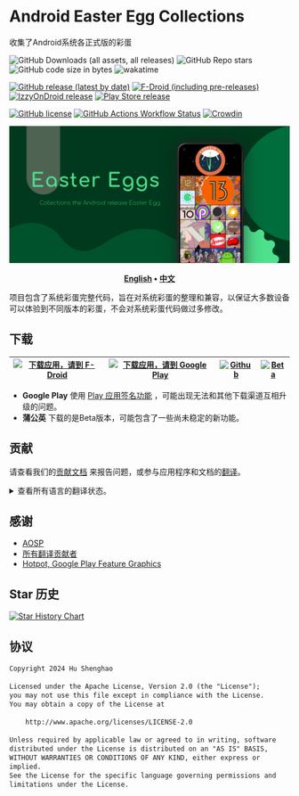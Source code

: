 # Android Easter Egg Collections

收集了Android系统各正式版的彩蛋

![GitHub Downloads (all assets, all releases)](https://img.shields.io/github/downloads/hushenghao/AndroidEasterEggs/total?logo=github&label=Downloads&style=flat-square)
![GitHub Repo stars](https://img.shields.io/github/stars/hushenghao/AndroidEasterEggs?style=flat-square&label=Stars)
![GitHub code size in bytes](https://img.shields.io/github/languages/code-size/hushenghao/AndroidEasterEggs?style=flat-square&label=Code%20Size)
![wakatime](https://wakatime.com/badge/user/5dcaf7c9-f166-4fc1-b818-5a6761bb52b6.svg?style=flat-square)

[![GitHub release (latest by date)](https://img.shields.io/github/v/release/hushenghao/AndroidEasterEggs?logo=github&label=GitHub&style=flat-square)](https://github.com/hushenghao/AndroidEasterEggs/releases)
[![F-Droid (including pre-releases)](https://img.shields.io/f-droid/v/com.dede.android_eggs?logo=fdroid&label=F-Droid&style=flat-square)](https://f-droid.org/packages/com.dede.android_eggs)
[![IzzyOnDroid release](https://img.shields.io/endpoint?url=https%3A%2F%2Fapt.izzysoft.de%2Ffdroid%2Fapi%2Fv1%2Fshield%2Fcom.dede.android_eggs%3Fv%3D%24message&logo=data%3Aimage%2Fpng%3Bbase64%2CiVBORw0KGgoAAAANSUhEUgAAADAAAAAwCAMAAABg3Am1AAADAFBMVEUA0%2F%2F%2F%2FwAA0v8A0v8A0%2F%2F%2F%2FwD%2F%2FwAFz%2FQA0%2F8A0%2F8A0%2F8A0%2F8A0v%2F%2F%2FwAA0%2F8A0%2F8A0%2F8A0%2F8A0%2F%2F8%2FgEA0%2F8A0%2F8B0%2F4A0%2F8A0%2F8A0%2F%2Bj5QGAwwIA0%2F%2FC9yEA0%2F8A0%2F8A0%2F8A0%2F8A0%2F8A0%2F%2Bn4SAA0%2F8A0%2F8A0%2F%2Bo6gCw3lKt7QCv5SC%2B422b3wC19AC36zAA0%2F%2Bd1yMA0%2F8A0%2F%2BW2gEA0%2F%2Bw8ACz8gCKzgG7%2BQC%2B9CFLfwkA0%2F8A0%2F%2F%2F%2FwAA0%2F8A0%2F8A0%2F8A0%2F%2Bf2xym3iuHxCGq5BoA1P%2Bm2joI0vONyiCz3mLO7oYA0%2F8M1Piq3Ei78CbB8EPe8LLj9Ly751G77zWQ1AC96UYC0fi37CL%2F%2FwAA0%2F8A0%2F%2F%2F%2FwD%2F%2FwCp3jcA0%2F%2Bj3SGj2i%2FI72Sx4zHE8FLB8zak1kYeycDI6nRl3qEA0%2F7V7psA0v6WzTa95mGi2RvB5XkPy9zH5YJ3uwGV1yxVihRLiwdxtQ1ZkAf%2F%2FwD%2F%2FwD%2F%2FwD%2F%2FwD%2F%2FwCn5gf%2F%2FwD%2F%2FwD%2F%2FwD%2F%2FwD%2F%2FwAA0%2F%2Bh4A3R6p8A0%2F%2BX1w565OD6%2FARg237n9csz2vPz%2BgNt37V%2FvifO8HW68B%2FL6ZOCwxXY8KRQsWRzhExAtG%2FE612a1Rd%2FpTBpmR9qjysduKVhmxF9mTY51aUozK%2BCsDSA52T%2F%2FwD%2F%2FwAA0%2F%2F%2F%2FwD%2F%2FwBJ1JRRxFWjzlxDyXRc0pGT1wCG0CWB3VGUzSTh8h6c0TSr5CCJ5FFxvl6s4H3m8xML0%2FDA5CvK51EX1N%2BY2gSt4Dag3ChE3fax2ki68yO57NF10FRZnUPl88eJxhuCxgCz5EOLwEGf1DFutmahzGW98x0W1PGk3R154MHE6bOn69qv3gy92oG90o%2BHn07B7rhCmiyMwECv1nO%2B0pQfwrCo57xF2daXsVhKrEdenQAduaee1Bsjr42z5D9RoCXy%2BQNovXpy2Z5MtWDO%2FTiSukaF3UtE1K6j3B4YwLc5wXlzpyIK0u5zy3uJqg4pu5RTpkZmpVKyAP8A0wBHcExHcEyBUSeEAAABAHRSTlP%2F%2F%2F9F9wjAAxD7FCEGzBjd08QyEL39abMd6%2F%2F%2F8P%2FZWAnipIv%2FcC6B%2F%2F7%2F%2F%2F%2F%2F%2F%2F%2FL%2F1Dz%2F0D%2F%2F%2F%2F%2F%2F%2F86%2FvYnquY3%2Fv%2F%2F%2F5T%2F%2Fv%2F%2F%2F17%2F%2F%2F%2F%2F%2F%2F%2F%2F%2F%2F%2F%2F%2F%2F84S3QNB%2F8L%2F%2F%2F%2F%2F%2F%2F%2F%2F%2F%2F%2F%2F7r%2F%2F%2F%2F%2FNP%2F%2F%2F%2F9l%2F%2F%2F%2F%2FwPD4yis%2Fx7Ym2lWSP%2Bem%2F%2F%2F%2F0n%2F%2F%2F%2F%2F%2F%2F%2Fv%2F%2F%2F%2F%2F%2F%2F%2F%2F%2F%2F%2F%2F%2F%2F%2F%2F%2F%2F7%2F%2F7pdGN3Urr6%2F%2Bv%2F6aT%2F%2F%2F%2F%2B%2F%2FH%2Fo2P%2F1v%2B7r7jp4PM%2F3p4g%2F%2F%2F%2Fg%2F%2F%2FK%2F%2F%2F481LxO%2F%2F%2Fv%2F%2F%2F%2F9w%2F%2F%2F%2F8v%2F%2F%2F%2F%2F9%2Fp3J%2F%2F%2Fa%2BP9v%2F5KR%2F%2Bn%2F%2F%2F%2Bp%2Fxf%2F%2F8P%2F%2FwAAe7FyaAAABCZJREFUSMdj%2BE8iYKBUgwIHnwQ3N7cEHxcH%2B%2F%2F%2FVayoAE0Dh41qR7aBnCIQ8MsJKHH9%2F99czYYMWlA0cIkJGjMgAKfq%2F%2F9RNYzIgLcBWYOTiCgDMhDn%2BB9bh6LebiWyH6L5UZQzONoAHWSHoqEpDkkDsyKqelv1%2F%2F9rG1HUN9YihZK9AKp6BkG%2B%2F6xNqA5ajhSsCkrIipmYGGRa%2F%2F9vQXVQXSySBnkWJOUMfn5Myuz%2FG3hR1NdEIUUchwiy%2BbkTsg4dbW%2Ffu6W%2Fe1c3XMMy5JiOZkFxUFZo74mgKTqaKXu0%2B2HqVwkja3BH9kFu361JwcHTfPJD4mdfe8ULAdVRyGlJAcVFfg%2BCQOozZ4XrJ85%2BJgwBsVXIGriQw5Tp4ZScezd8JiWnBupru30qwJZa%2BZAjmWlC8fUZM4qB6kPnLNSPLMWqQQ5ZQ5aOzs1HmamBaQHzFs6y%2BqAmJCTE8f9%2FQgKSBg4DJPWc6zVDQkIC09JkZSPD38kukpExFpT4z67uYI%2FQwCOOCCK%2Fizvu5CWl6AcEWMnKWml7LWbKZfH9%2F99UkknQHhGsynDz%2B65eWXv3%2FJmJrq5eXienVlRUfH%2Fz8VvCf45soKQIH1yDEQsszrp6gwq9C73T87xcXadKl5TkFev4A%2F2tygmSBqYXqAYJmK%2BZuoJydDR1vP09DA0NOy2kpdML81%2BU%2FheCpH1JU3jig7lJ5nKOT4i%2Ft6ZHkqGzs4lJmIVHfrj%2BJR4HqLQSD0yDkCNEpGNn5ix9D03%2FeJdElTZdKV2TpNOhkwt8YUlNUgimgV0dLMBvf1gz1MolPd5FRcVNSkpDQ8owJeBCDyIhrIDnOD5QcuIU%2B3%2F2QKSs9laQ%2BnoNLS0zLWdtqyP7mBAFAw88TwsJgMuJYweBGjYngtWbmeuZOW%2BbvNQToUFOAlFqOBk4Ov3%2FL7Z60%2FaN0p1tUhpa5nqWlub7C3p2I9QzyAghlUvczOz%2F1fhzPT3XSIfpSmmYAdVbmm1gV0dSz8DSilpUQsqCddIWIA3meuZaJqdMJZEzl6gRqgZIWZAxUdoizERXN8yi5MltcZTChzMaRQM3JNUWHS8rL%2F%2ByaPGvMmvr5ywoGoxtkDWwQ%2BPb89ycBeWfGSJeL%2Fla%2BRS1eOPnRtbQKgMRjZg%2Bt8x6PkP273nWQAoFOPAgaeAThKXAmXMrK39Kmr5fsuBlBqoXfJGLe3VbmHjG9Mczi9T%2F%2F3h7vygXtcDlQtJg44iQiIjIBRbGPO7gghPJy0ZIxT2HOLIUgwxQzsgYrUR350HSIMaJLidhgKY%2Bmw%2BpflBDrX8E7OGBjPCAPc76gQFSTqAIiYrb%2F8dRP4CyosJ%2FrmwU5XIxHMilt4QBJwsSkBMClxOQULBlkRRwEONmR2kJcDGjADX2%2F%2BxO8r5iqjExqmLyrWpcPFRta1BfAwCtyN3XpuJ4RgAAAABJRU5ErkJggg%3D%3D&style=flat-square)](https://apt.izzysoft.de/fdroid/index/apk/com.dede.android_eggs)
[![Play Store release](https://img.shields.io/endpoint?url=https%3A%2F%2Fplay.cuzi.workers.dev%2Fplay%3Fi%3Dcom.dede.android_eggs%26l%3DPlay%2520Store%26m%3D%24version&style=flat-square&logo=googleplay)](https://play.google.com/store/apps/details?id=com.dede.android_eggs&utm_source=Github&pcampaignid=pcampaignidMKT-Other-global-all-co-prtnr-py-PartBadge-Mar2515-1)

[![GitHub license](https://img.shields.io/github/license/hushenghao/AndroidEasterEggs?logo=apache&label=License&style=flat-square)](https://github.com/hushenghao/AndroidEasterEggs/blob/master/LICENSE)
[![GitHub Actions Workflow Status](https://img.shields.io/github/actions/workflow/status/hushenghao/AndroidEasterEggs/buildBeta.yml?logo=github&label=Beta%20CI&style=flat-square)](https://github.com/hushenghao/AndroidEasterEggs/actions/workflows/buildBeta.yml)
[![Crowdin](https://badges.crowdin.net/easter-eggs/localized.svg)](https://crowdin.com/project/easter-eggs)

![featureGraphic](fastlane/metadata/android/en-US/images/featureGraphic.png)

<div align="center">

**[English](./README.md) • [中文](./README_zh.md)**

</div>

项目包含了系统彩蛋完整代码，旨在对系统彩蛋的整理和兼容，以保证大多数设备可以体验到不同版本的彩蛋，不会对系统彩蛋代码做过多修改。

## 下载

| [![下载应用，请到 F-Droid](https://fdroid.gitlab.io/artwork/badge/get-it-on-zh-cn.svg)](https://f-droid.org/packages/com.dede.android_eggs) | [![下载应用，请到 Google Play](assets/image/badge_playstore_fixpadding-zh.png)](https://play.google.com/store/apps/details?id=com.dede.android_eggs&utm_source=Github&pcampaignid=pcampaignidMKT-Other-global-all-co-prtnr-py-PartBadge-Mar2515-1) | [![Github](assets/image/badge_github.svg)](https://github.com/hushenghao/AndroidEasterEggs/releases) | [![Beta](assets/image/badge_pgyer.svg)](https://www.pgyer.com/eggs) |
|--------------------------------------------------------------------------------------------------------------------------------------|---------------------------------------------------------------------------------------------------------------------------------------------------------------------------------------------------------------------------------------------|------------------------------------------------------------------------------------------------------|---------------------------------------------------------------------|

* **Google Play**
  使用 [Play 应用签名功能](https://support.google.com/googleplay/android-developer/answer/9842756)
  ，可能出现无法和其他下载渠道互相升级的问题。
* **蒲公英** 下载的是Beta版本，可能包含了一些尚未稳定的新功能。

## 贡献

请查看我们的[贡献文档](.github/CONTRIBUTING.md)
来报告问题，或参与应用程序和文档的[翻译](https://zh.crowdin.com/project/easter-eggs)。

<details>
<summary>查看所有语言的翻译状态。</summary>

[![Crowdin](script/crowdin/crowdin_project_progress.svg)](https://zh.crowdin.com/project/easter-eggs)

</details>

## 感谢

* [AOSP](https://cs.android.com/android/platform/superproject/main)
* [所有翻译贡献者](https://zh.crowdin.com/project/easter-eggs/members)
* [Hotpot, Google Play Feature Graphics](https://hotpot.ai/templates/google-play-feature-graphic)

## Star 历史

<a href="https://star-history.com/#hushenghao/AndroidEasterEggs&Date">
 <picture>
   <source media="(prefers-color-scheme: dark)" srcset="https://api.star-history.com/svg?repos=hushenghao/AndroidEasterEggs&type=Date&theme=dark" />
   <source media="(prefers-color-scheme: light)" srcset="https://api.star-history.com/svg?repos=hushenghao/AndroidEasterEggs&type=Date" />
   <img alt="Star History Chart" src="https://api.star-history.com/svg?repos=hushenghao/AndroidEasterEggs&type=Date" />
 </picture>
</a>

## 协议

```text
Copyright 2024 Hu Shenghao

Licensed under the Apache License, Version 2.0 (the "License");
you may not use this file except in compliance with the License.
You may obtain a copy of the License at

    http://www.apache.org/licenses/LICENSE-2.0

Unless required by applicable law or agreed to in writing, software
distributed under the License is distributed on an "AS IS" BASIS,
WITHOUT WARRANTIES OR CONDITIONS OF ANY KIND, either express or implied.
See the License for the specific language governing permissions and
limitations under the License.
```

